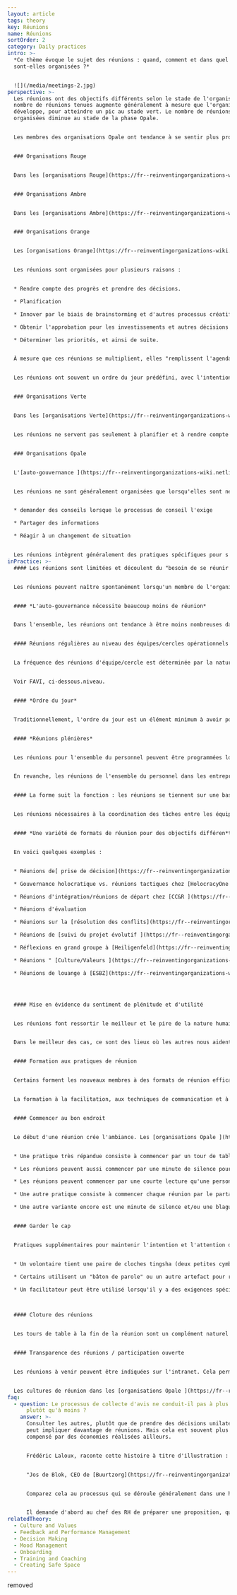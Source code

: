 ```yaml
---
layout: article
tags: theory
key: Réunions
name: Réunions
sortOrder: 2
category: Daily practices
intro: >-
  *Ce thème évoque le sujet des réunions : quand, comment et dans quel but
  sont-elles organisées ?*


  ![](/media/meetings-2.jpg)
perspective: >-
  Les réunions ont des objectifs différents selon le stade de l'organisation. Le
  nombre de réunions tenues augmente généralement à mesure que l'organisation se
  développe, pour atteindre un pic au stade vert. Le nombre de réunions
  organisées diminue au stade de la phase Opale.


  Les membres des organisations Opale ont tendance à se sentir plus proches les uns des autres et du travail, et ont besoin de moins de réunions pour planifier ou résoudre les problèmes.


  ### Organisations Rouge


  Dans les [organisations Rouge](https://fr--reinventingorganizations-wiki.netlify.app/theory/red-organizations/), les réunions sont organisées lorsque le chef ou le patron les juge nécessaires. Elles peuvent être organisées pour faire des annonces, porter des jugements ou organiser des cérémonies. Parfois, elles sont organisées pour demander conseil ou recueillir des informations.


  ### Organisations Ambre


  Dans les [organisations Ambre](https://fr--reinventingorganizations-wiki.netlify.app/theory/amber-paradigm-and-organizations/), les réunions constituent une méthode importante de contrôle hiérarchique. Elles sont utilisées pour rassembler, distiller et transmettre des informations de haut en bas de l'organisation. La personne la plus haut placée est aux commandes. Il incombe aux autres d'être prêts à rapporter des informations ou à fournir des réponses selon les besoins.


  ### Organisations Orange


  Les [organisations Orange](https://fr--reinventingorganizations-wiki.netlify.app/theory/orange-paradigm-and-organizations/) gèrent soigneusement les performances pour s'assurer que les cibles et les objectifs sont atteints. Cela nécessite des réunions régulières (hebdomadaires/mensuelles/trimestrielles/annuelles) à tous les niveaux de l'organisation.


  Les réunions sont organisées pour plusieurs raisons :


  * Rendre compte des progrès et prendre des décisions. 

  * Planification

  * Innover par le biais de brainstorming et d'autres processus créatifs.

  * Obtenir l'approbation pour les investissements et autres décisions importantes.

  * Déterminer les priorités, et ainsi de suite.


  À mesure que ces réunions se multiplient, elles "remplissent l'agenda" de cadres supérieurs très occupés. Jusqu'à récemment, cela signifiait souvent des déplacements importants pour ceux qui sont employés par des organisations internationales.


  Les réunions ont souvent un ordre du jour prédéfini, avec l'intention de parvenir à des résultats clairs. Les discussions rationnelles et les arguments logiques sont appréciés. Toutefois, les objectifs personnels ne sont jamais loin de la surface et sont susceptibles de saper les objectifs de l'organisation.


  ### Organisations Verte


  Dans les [organisations Verte](https://fr--reinventingorganizations-wiki.netlify.app/theory/green-paradigm-and-organizations/), l'objectif est de servir les parties prenantes avec égalité, respect et inclusion. Pour cela, il faut les rencontrer. Le consensus est apprécié, mais il peut être difficile à obtenir.


  Les réunions ne servent pas seulement à planifier et à rendre compte (comme dans les organisations Orange), mais aussi à entretenir un sentiment d'appropriation, d'inclusion et d'autonomisation : en d'autres termes, à créer une culture fondée sur des valeurs.  Par conséquent, les pratiques de réunion ont tendance à être plus attentives aux processus sous-jacents au sein du groupe.


  ### Organisations Opale


  L'[auto-gouvernance ](https://fr--reinventingorganizations-wiki.netlify.app/theory/self-management/)permet aux membres des [organisations Opale](https://fr--reinventingorganizations-wiki.netlify.app/theory/teal-paradigm-and-organizations/) de prendre la responsabilité des décisions sans avoir besoin d'approbation ou de consensus. Par conséquent, les réunions sont généralement beaucoup moins nombreuses.


  Les réunions ne sont généralement organisées que lorsqu'elles sont nécessaires. Les raisons en sont les suivantes :


  * demander des conseils lorsque le processus de conseil l'exige

  * Partager des informations

  * Réagir à un changement de situation


  Les réunions intègrent généralement des pratiques spécifiques pour s'assurer que les membres s'engagent les uns envers les autres et envers l'objectif de la réunion d'une manière respectueuse et productive. Les nouveaux membres sont généralement formés à ces processus afin qu'ils puissent participer pleinement.
inPractice: >-
  #### Les réunions sont limitées et découlent du "besoin de se réunir "


  Les réunions peuvent naître spontanément lorsqu'un membre de l'organisation ressent un besoin et prend l'initiative.  Les structures et l'animation des réunions soutiennent cet esprit [d'auto-gouvernance](https://fr--reinventingorganizations-wiki.netlify.app/theory/self-management/). La transparence accrue des organisations Opale réduit le nombre et la durée de certaines réunions. Lorsque des réunions sont organisées, on veille à utiliser des pratiques spécifiques qui favorisent le sentiment de [plénitude](https://fr--reinventingorganizations-wiki.netlify.app/theory/wholeness/).


  #### *L'auto-gouvernance nécessite beaucoup moins de réunion*


  Dans l'ensemble, les réunions ont tendance à être moins nombreuses dans les organisations Opale. Dans une structure pyramidale traditionnelle, des réunions sont nécessaires pour rassembler, conditionner, filtrer et transmettre les informations qui circulent de haut en bas de la chaîne de commandement.  Dans les structures auto-gérées la plupart de ces réunions ne sont plus nécessaires. Alors que dans les [organisations Verte](https://fr--reinventingorganizations-wiki.netlify.app/theory/green-paradigm-and-organizations/), les réunions peuvent être un moyen de renforcer la participation "ascendante", celle-ci est déjà "intégrée" dans une structure auto-gérées.


  #### Réunions régulières au niveau des équipes/cercles opérationnels


  La fréquence des réunions d'équipe/cercle est déterminée par la nature du travail.


  Voir FAVI, ci-dessous.niveau. 


  #### *Ordre du jour*


  Traditionnellement, l'ordre du jour est un élément minimum à avoir pour une réunion productive. Mais pas nécessairement sur le lieu de travail des organisations Opale. Nombre de leurs réunions n'ont pas d'ordre du jour préétabli. Au contraire, l'ordre du jour est déterminé au début de la réunion et se fonde sur les sujets qui mobilisent l'énergie des participants à ce moment-là. Ainsi, les réunions restent énergiques, utiles et intéressantes.  L'intérêt est réel et présent ; il n'est pas lié au fait que la réunion soit rituelle.


  #### *Réunions plénières*


  Les réunions pour l'ensemble du personnel peuvent être programmées lorsqu'il y a une nouvelle information importante à partager : les résultats trimestriels, l'enquête annuelle sur les valeurs, un point d'inflexion stratégique, etc. L'information n'est pas simplement "présentée" de haut en bas - elle est discutée et débattue. Les questions peuvent orienter la réunion dans n'importe quelle direction ; les frustrations peuvent être évacuées ; les réalisations sont spontanément célébrées. L'enjeu dépasse le simple échange d'informations. La confiance dans l'organisation et ses valeurs est testée et réaffirmée. Les cadres supérieurs seront-ils francs, humbles et vulnérables ? Vont-ils affronter les questions difficiles ? Impliqueront-ils l'ensemble du groupe ?


  En revanche, les réunions de l'ensemble du personnel dans les entreprises traditionnelles ont tendance à être axées sur des présentations, ou à être évitées en raison de leur imprévisibilité et des risques qu'elles comportent.


  #### La forme suit la fonction : les réunions se tiennent sur une base ad hoc


  Les réunions nécessaires à la coordination des tâches entre les équipes ou au lancement de projets spéciaux sont spontanées. C'est un mode d'organisation organique. 


  #### *Une variété de formats de réunion pour des objectifs différen*ts


  En voici quelques exemples :


  * Réunions de[ prise de décision](https://fr--reinventingorganizations-wiki.netlify.app/theory/decision-making/) en équipe chez [Buurtzorg ](https://fr--reinventingorganizations-wiki.netlify.app/cases/buurtzorg/)

  * Gouvernance holocratique vs. réunions tactiques chez [HolocracyOne ](https://fr--reinventingorganizations-wiki.netlify.app/cases/holacracyone/)

  * Réunions d'intégration/réunions de départ chez [CC&R ](https://fr--reinventingorganizations-wiki.netlify.app/cases/cc-r-center-for-courage-renewal/)

  * Réunions d'évaluation

  * Réunions sur la [résolution des conflits](https://fr--reinventingorganizations-wiki.netlify.app/theory/conflict-resolution/)

  * Réunions de [suivi du projet évolutif ](https://fr--reinventingorganizations-wiki.netlify.app/theory/listening-to-purpose/)(raison d'etre)

  * Réflexions en grand groupe à [Heiligenfeld](https://fr--reinventingorganizations-wiki.netlify.app/cases/heiligenfeld/)

  * Réunions " [Culture/Valeurs ](https://fr--reinventingorganizations-wiki.netlify.app/theory/culture-and-values/)" 

  * Réunions de louange à [ESBZ](https://fr--reinventingorganizations-wiki.netlify.app/cases/esbz/)




  #### Mise en évidence du sentiment de plénitude et d'utilité 


  Les réunions font ressortir le meilleur et le pire de la nature humaine.


  Dans le meilleur des cas, ce sont des lieux où les autres nous aident à écouter ce qui nous tient vraiment à cœur. Mais les réunions peuvent aussi être des terrains de jeu pour les egos. Pour se sentir en sécurité, certains cherchent à dominer les débats. D'autres se retirent. Dans les organisations autogouvernées, l'absence de patron fait disparaître certaines de ces craintes. Mais dans un groupe de pairs, les egos peuvent tout aussi bien dominer. Diverses approches favorisent des interactions productives compatibles avec [l'intégralité](https://fr--reinventingorganizations-wiki.netlify.app/theory/wholeness/) et [la raison d'etre.](https://fr--reinventingorganizations-wiki.netlify.app/theory/evolutionary-purpose/)


  #### Formation aux pratiques de réunion


  Certains forment les nouveaux membres à des formats de réunion efficaces. Les nouveaux membres doivent être à l'aise pour participer aux procédures de prise de décision.


  La formation à la facilitation, aux techniques de communication et à l'état d'esprit favorise la collégialité, l'instauration de la confiance et la résolution des tensions.


  #### Commencer au bon endroit


  Le début d'une réunion crée l'ambiance. Les [organisations Opale ](https://fr--reinventingorganizations-wiki.netlify.app/theory/teal-paradigm-and-organizations/)peuvent utiliser les pratiques suivantes :


  * Une pratique très répandue consiste à commencer par un tour de table. Les participants partagent ce qu'ils ressentent sur le moment, dès leur arrivée. Cela permet à chacun d'être à l'écoute de son corps et de ses sensations, et de développer sa conscience. Nommer une émotion est souvent tout ce qu'il faut pour la gérer.  Ainsi, cette pratique aide les participants à se débarrasser des distractions tout en aidant chacun à être présent à la réunion en cours. 

  * Les réunions peuvent aussi commencer par une minute de silence pour ancrer les participants dans le moment présent. 

  * Les réunions peuvent commencer par une courte lecture qu'une personne a préparée. Après quelques instants de silence, les participants partagent les réflexions que cela a suscitées.  

  * Une autre pratique consiste à commencer chaque réunion par le partage par tous d'une brève histoire d'une personne qu'ils ont récemment remerciée. Cela met en évidence la possibilité, la gratitude, la célébration et la confiance.  

  * Une autre variante encore est une minute de silence et/ou une blague.


  #### Garder le cap


  Pratiques supplémentaires pour maintenir l'intention et l'attention dans la réunion :


  * Un volontaire tient une paire de cloches tingsha (deux petites cymbales à main qui peuvent produire un son semblable à celui du cristal). Si la titulaire a l'impression que les règles de base ne sont pas respectées, elle peut faire chanter les cymbales. Personne ne peut parler tant que le son des cymbales ne s'est pas éteint. Pendant le silence, tous peuvent réfléchir à la question suivante : "Suis-je au service du sujet dont nous discutons ?"  

  * Certains utilisent un "bâton de parole" ou un autre artefact pour réguler le tour de parole, ralentir la vitesse de la conversation et augmenter la qualité de l'écoute. 

  * Un facilitateur peut être utilisé lorsqu'il y a des exigences spécifiques à remplir. Il peut s'agir d'un animateur externe dans certaines circonstances.

    

  #### Cloture des réunions


  Les tours de table à la fin de la réunion sont un complément naturel du tour de table initial. Ils permettent à chacun de se rendre compte de l'impact de la réunion. Un moment de silence est une autre façon de réfléchir et de conclure...


  #### Transparence des réunions / participation ouverte 


  Les réunions à venir peuvent être indiquées sur l'intranet. Cela permet à tous ceux qui souhaitent partager leurs préoccupations ou leurs idées d'y assister.  Cette transparence peut s'étendre aux personnes extérieures via la diffusion en continu sur Internet. Certains affirment que cette transparence se traduit par des relations plus étroites avec leurs partenaires extérieurs.


  Les cultures de réunion dans les [organisations Opale ](https://fr--reinventingorganizations-wiki.netlify.app/theory/teal-paradigm-and-organizations/)ont adopté certains des "formats de réunion alternatifs" comme le forum ouvert, l'art de l'accueil, le World Café, etc.
faq:
  - question: Le processus de collecte d'avis ne conduit-il pas à plus de réunions
      plutôt qu'à moins ?
    answer: >-
      Consulter les autres, plutôt que de prendre des décisions unilatérales,
      peut impliquer davantage de réunions. Mais cela est souvent plus que
      compensé par des économies réalisées ailleurs.


      Frédéric Laloux, raconte cette histoire à titre d'illustration :


      "Jos de Blok, CEO de [Buurtzorg](https://fr--reinventingorganizations-wiki.netlify.app/cases/buurtzorg/), applique souvent le processus de collecte d'avis en publiant le soir une note de blog sur le web de Buurtzorg, proposant des suggestions de nouvelles initiatives et décisions et demandant l'avis de tous les membres de l'organisation. 24 heures plus tard, 50 à 80% des employés auront lu et peut-être commenté. Peut-être que la réponse massive est "oui, c'est bien", auquel cas la décision peut être appliquée à ce stade. Ou bien, il aura reçu des commentaires sur le fait qu'il a peut-être négligé d'importantes conséquences négatives, ou que la question est peut-être plus compliquée qu'il ne le pense. Dans ce cas, il pourrait réviser sa proposition en conséquence et la reposter, ou sentir le besoin de rassembler un groupe de volontaires pour s'en occuper. Dans tous les cas, cela donne un processus de [prise de décision ](https://fr--reinventingorganizations-wiki.netlify.app/theory/decision-making/)rapide avec très peu de réunions".


      Comparez cela au processus qui se déroule généralement dans une hiérarchie traditionnelle de 9000 employés. Supposons que le PDG souhaite modifier les conditions relatives aux heures supplémentaires :


      Il demande d'abord au chef des RH de préparer une proposition, qui demande ensuite à quelqu'un de moins expérimenté de faire "le travail du personnel". Ce dernier rédige une proposition, la montre éventuellement à un collègue et la révise en conséquence. Ensuite, le responsable des ressources humaines examine le projet et suggère d'autres améliorations, avant de fixer un rendez-vous avec le PDG qui peut apporter d'autres modifications. Le projet est ensuite soumis au comité exécutif... et ainsi de suite... Ils veulent d'autres révisions, et le projet suit son cours, puis remonte à nouveau... Il peut maintenant devenir politique, ce qui entraîne une autre couche de complications. S'il est maintenant approuvé, quelqu'un de la communication interne y travaille et le montre à nouveau au PDG. Enfin, il est transmis en cascade aux managers qui préparent les présentations pour les réunions d'équipe. Le nombre total de réunions qui peuvent intervenir dans une telle décision est énorme.
relatedTheory:
  - Culture and Values
  - Feedback and Performance Management
  - Decision Making
  - Mood Management
  - Onboarding
  - Training and Coaching
  - Creating Safe Space
---
```

removed